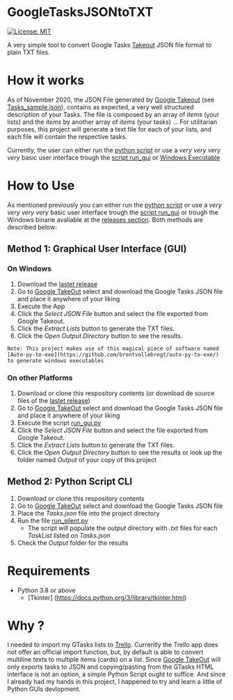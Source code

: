 # GoogleTasksJSONtoTXT

[![License: MIT](https://img.shields.io/badge/License-MIT-yellow.svg)](https://opensource.org/licenses/MIT)

A very simple tool to convert Google Tasks [Takeout](https://takeout.google.com/) JSON file format to plain TXT files.

# How it works

As of November 2020, the JSON File generated by [Google Takeout](https://takeout.google.com/) (see [Tasks_sample.json](Tasks_sample.json)), contains as expected, a very well structured description of your Tasks. The file is composed by an array of _items_ (your lists) and the _items_ by another array of _items_ (your tasks) ...
For utilitarian purposes, this project will generate a text file for each of your lists, and each file will contain the respective tasks.

Currently, the user can either run the [python script](run_silent.py) or use a _very very very very_ basic user interface trough the [script run_gui](run_gui.py) or [Windows Executable](https://github.com/thethales/GoogleTasksJSONtoTXT/releases)

# How to Use

As mentioned previously you can either run the [python script](run_silent.py) or use a _very very very very_ basic user interface trough the [script run_gui](run_gui.py) or trough the Windows binarie avaliable at the [releases section](https://github.com/thethales/GoogleTasksJSONtoTXT/releases). Both methods are described below:

## Method 1: Graphical User Interface (GUI)

### On Windows

1. Download the [lastet release](https://github.com/thethales/GoogleTasksJSONtoTXT/releases)
2. Go to [Google TakeOut](https://takeout.google.com/) select and download the Google Tasks JSON file and place it anywhere of your liking
3. Execute the App
4. Click the _Select JSON File_ button and select the file exported from Google Takeout.
5. Click the _Extract Lists_ button to generate the TXT files.
6. Click the _Open Output Directory_ button to see the results.

```
Note: This project makes use of this magical piece of software named [Auto-py-to-exe](https://github.com/brentvollebregt/auto-py-to-exe/) 
to generate windows executables
```
### On other Platforms

1. Download or clone this respository contents (or download de source files of the [lastet release](https://github.com/thethales/GoogleTasksJSONtoTXT/releases))
2. Go to [Google TakeOut](https://takeout.google.com/) select and download the Google Tasks JSON file and place it anywhere of your liking
3. Execute the script [run_gui.py](run_gui.py)
4. Click the _Select JSON File_ button and select the file exported from Google Takeout.
5. Click the _Extract Lists_ button to generate the TXT files.
6. Click the _Open Output Directory_ button to see the results or look up the folder named _Output_ of your copy of this project


## Method 2: Python Script CLI

1. Download or clone this respository contents
2. Go to [Google TakeOut](https://takeout.google.com/) select and download the Google Tasks JSON file 
3. Place the _Tasks.json_ file into the project directory
4. Run the file [run_silent.py](run_silent.py)
   - The script will populate the _output_ directory with _.txt_ files for each _TaskList_ listed on  _Tasks.json_
5. Check the _Output_ folder for the results


# Requirements

- Python 3.8 or above
   - [Tkinter] (https://docs.python.org/3/library/tkinter.html)


# Why ?

I needed to import my GTasks lists to [Trello](http://www.trello.com). Currently the Trello app does not offer an official import function, but, by default is able to convert multiline texts to multiple items (cards) on a list. 
Since [Google TakeOut](https://takeout.google.com/) will only exports tasks to JSON and copying/pasting from the GTasks HTML interface is not an option, a simple Python Script ought to suffice.
And since I already had my hands in this project, I happened to try and learn a little of Python GUIs devlopment.

